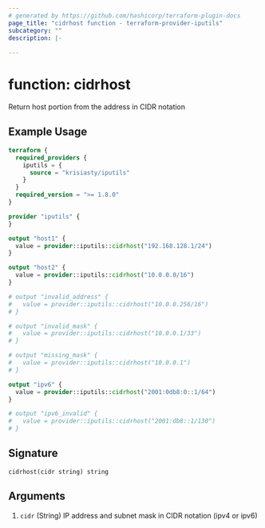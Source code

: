 ```yaml
---
# generated by https://github.com/hashicorp/terraform-plugin-docs
page_title: "cidrhost function - terraform-provider-iputils"
subcategory: ""
description: |-
  
---
```


# function: cidrhost

Return host portion from the address in CIDR notation

## Example Usage

```terraform
terraform {
  required_providers {
    iputils = {
      source = "krisiasty/iputils"
    }
  }
  required_version = ">= 1.8.0"
}

provider "iputils" {
}

output "host1" {
  value = provider::iputils::cidrhost("192.168.128.1/24")
}

output "host2" {
  value = provider::iputils::cidrhost("10.0.0.0/16")
}

# output "invalid_address" {
#   value = provider::iputils::cidrhost("10.0.0.256/16")
# }

# output "invalid_mask" {
#   value = provider::iputils::cidrhost("10.0.0.1/33")
# }

# output "missing_mask" {
#   value = provider::iputils::cidrhost("10.0.0.1")
# }

output "ipv6" {
  value = provider::iputils::cidrhost("2001:0db8:0::1/64")
}

# output "ipv6_invalid" {
#   value = provider::iputils::cidrhost("2001:db8::1/130")
# }
```

## Signature

<!-- signature generated by tfplugindocs -->
```text
cidrhost(cidr string) string
```

## Arguments

<!-- arguments generated by tfplugindocs -->
1. `cidr` (String) IP address and subnet mask in CIDR notation (ipv4 or ipv6)
